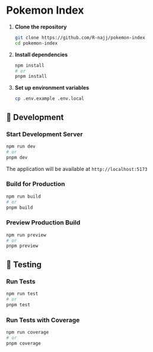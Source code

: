 # Pokemon Index

1. **Clone the repository**

   ```bash
   git clone https://github.com/R-najj/pokemon-index
   cd pokemon-index
   ```

2. **Install dependencies**

   ```bash
   npm install
   # or
   pnpm install
   ```

3. **Set up environment variables**

   ```bash
   cp .env.example .env.local
   ```

## 🚀 Development

### Start Development Server

```bash
npm run dev
# or
pnpm dev
```

The application will be available at `http://localhost:5173`

### Build for Production

```bash
npm run build
# or
pnpm build
```

### Preview Production Build

```bash
npm run preview
# or
pnpm preview
```

## 🧪 Testing

### Run Tests

```bash
npm run test
# or
pnpm test
```

### Run Tests with Coverage

```bash
npm run coverage
# or
pnpm coverage
```
